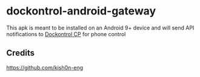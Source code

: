 # dockontrol-android-gateway

This apk is meant to be installed on an Android 9+ device and will send API notifications to [Dockontrol CP](https://github.com/michnovka/dockontrol) for phone control


## Credits

https://github.com/kish0n-eng
